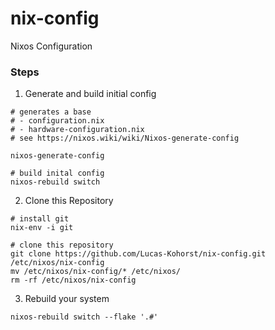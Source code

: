 # nix-config
Nixos Configuration

### Steps 

1. Generate and build initial config

```
# generates a base 
# - configuration.nix
# - hardware-configuration.nix
# see https://nixos.wiki/wiki/Nixos-generate-config

nixos-generate-config

# build inital config
nixos-rebuild switch
```

2. Clone this Repository
```
# install git
nix-env -i git

# clone this repository
git clone https://github.com/Lucas-Kohorst/nix-config.git /etc/nixos/nix-config
mv /etc/nixos/nix-config/* /etc/nixos/
rm -rf /etc/nixos/nix-config
```

3. Rebuild your system

```
nixos-rebuild switch --flake '.#'
```
